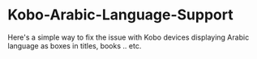 # Kobo-Arabic-Language-Support
Here's a simple way to fix the issue with Kobo devices displaying Arabic language as boxes in titles, books .. etc.

